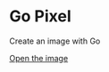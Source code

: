 # Go Pixel

Create an image with Go

[Open the image](https://raw.githubusercontent.com/lscortesc/go-pixel/master/luispixel.png)